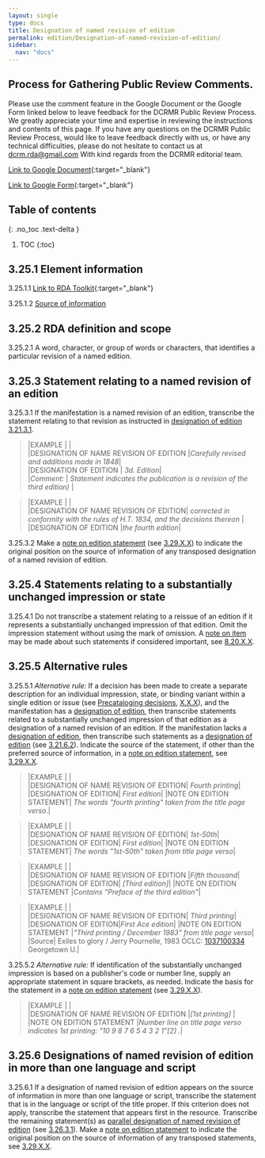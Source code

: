 ```yaml
---
layout: single
type: docs
title: Designation of named revision of edition
permalink: edition/Designation-of-named-revision-of-edition/
sidebar:
  nav: "docs"
---
```


## Process for Gathering Public Review Comments.
Please use the comment feature in the Google Document or the Google Form linked below to leave feedback for the DCRMR Public Review Process.  We greatly appreciate your time and expertise in reviewing the instructions and contents of this page.  If you have any questions on the DCRMR Public Review Process, would like to leave feedback directly with us, or have any technical difficulties, please do not hesitate to contact us at dcrm.rda@gmail.com  With kind regards from the DCRMR editorial team.

[Link to Google Document](https://docs.google.com/document/d/16jEH3CmP-7HHItwLmYXTBJ0n1iitBVf3uEEM6YADqn8/edit){:target="_blank"}

[Link to Google Form](https://docs.google.com/forms/d/e/1FAIpQLSdNtJkbY1mngdTcvCoB7zZcpaIuuKHvlbyiidP-QunDy14VcQ/viewform){:target="_blank"}

## Table of contents
{: .no_toc .text-delta }

1. TOC
{:toc}

## 3.25.1 Element information

<a name="3.25.1.1">3.25.1.1</a> [Link to RDA Toolkit](https://beta.rdatoolkit.org/Content/Index?externalId=en-US_ala-bff10bfe-3a8b-3895-a3f4-09a81b7678df){:target="_blank"}

<a name="3.25.1.2">3.25.1.2</a> [Source of information](/DCRMR/edition/)

## 3.25.2 RDA definition and scope

<a name="3.25.2.1">3.25.2.1</a> A word, character, or group of words or characters, that identifies a particular revision of a named edition.

## 3.25.3 Statement relating to a named revision of an edition

<a name="3.25.3.1">3.25.3.1</a> If the manifestation is a named revision of an edition, transcribe the statement relating to that revision as instructed in [designation of edition](/DCRMR/edition/Designation-of-edition) [3.21.3.1](/DCRM/edition/Designation-of-edition/#3.21.3.1).

>|EXAMPLE  | |  
>|DESIGNATION OF NAME REVISION OF EDITION |<CITE>Carefully revised and additions made in 1848</CITE>|  
>|DESIGNATION OF EDITION |<CITE> 3d. Edition</CITE>|  
>|*Comment:* |<CITE> Statement indicates the publication is a revision of the third edition) </CITE>|

>|EXAMPLE  | |  
>|DESIGNATION OF NAME REVISION OF EDITION|<CITE> corrected in conformity with the rules of H.T. 1834, and the decisions thereon </CITE>|
>|DESIGNATION OF EDITION |<CITE>the fourth edition</CITE>|

<a name="3.25.3.2">3.25.3.2</a> Make a [note on edition statement](/DCRMR/edition/Note-on-edition-statement/) (see [3.29.X.X](/DCRMR/edition/Note-on-edition-statement/#3.29.X.X)) to indicate the original position on the source of information of any transposed designation of a named revision of edition.

## 3.25.4 Statements relating to a substantially unchanged impression or state

<a name="3.25.4.1">3.25.4.1</a> Do not transcribe a statement relating to a reissue of an edition if it represents a substantially unchanged impression of that edition. Omit the impression statement without using the mark of omission. A [note on item](/DCRMR/notes-on-items/Note-on-item/) may be made about such statements if considered important, see [8.20.X.X](/DCRMR/notes-on-items/Note-on-item/#8.20.X.X).

## 3.25.5 Alternative rules

<a name="3.25.5.1">3.25.5.1</a> *Alternative rule:* If a decision has been made to create a separate description for an individual impression, state, or binding variant within a single edition or issue (see [Precataloging decisions](/DCRMR/introduction/Precataloging-decisions/), [X.X.X](/DCRMR/introduction/Precataloging-decisions/#X.X.X)), and the manifestation has a [designation of edition](/DCRMR/edition/Designation-of-edition/), then transcribe statements related to a substantially unchanged impression of that edition as a designation of a named revision of an edition. If the manifestation lacks a [designation of edition](/DCRMR/edition/Designation-of-edition/), then transcribe such statements as a [designation of edition](/DCRMR/edition/Designation-of-edition/) (see [3.21.6.2](/DCRMR/edition/Designation-of-edition/#3.21.6.2)).  Indicate the source of the statement, if other than the preferred source of information, in a [note on edition statement](/DCRMR/edition/Note-on-edition-statement/), see [3.29.X.X](/DCRMR/edition/Note-on-edition-statement/#3.29.X.X).

>|EXAMPLE  |  |  
>|DESIGNATION OF NAME REVISION OF EDITION| <CITE> Fourth printing</CITE>|
>|DESIGNATION OF EDITION|<CITE> First edition</CITE>|
>|NOTE ON EDITION STATEMENT|<CITE> The words "fourth printing" taken from the title page verso.</CITE>|

>|EXAMPLE  |  |  
>|DESIGNATION OF NAME REVISION OF EDITION|<CITE> 1st-50th</CITE>|
>|DESIGNATION OF EDITION|<CITE> First edition</CITE>|
>|NOTE ON EDITION STATEMENT|<CITE> The words "1st-50th" taken from title page verso</CITE>|

>|EXAMPLE  |  |   
>|DESIGNATION OF NAME REVISION OF EDITION |<CITE>Fifth thousand</CITE>|
>|DESIGNATION OF EDITION|<CITE> [Third edition]</CITE>|
>|NOTE ON EDITION STATEMENT |<CITE>Contains "Preface of the third edition"</CITE>|

>|EXAMPLE  |  |   
>|DESIGNATION OF NAME REVISION OF EDITION| <CITE>Third printing</CITE>|
>|DESIGNATION OF EDITION|<CITE>First Ace edition</CITE>|
>|NOTE ON EDITION STATEMENT |<CITE>“Third printing / December 1983” from title page verso</CITE>|
>|Source| Exiles to glory / Jerry Pournelle, 1983 OCLC: [1037100334](http://www.worldcat.org/oclc/1037100334) Georgetown U.|

<a name="3.25.5.2">3.25.5.2</a> *Alternative rule:*  If identification of the substantially unchanged impression is based on a publisher's code or number line, supply an appropriate statement in square brackets, as needed. Indicate the basis for the statement in a [note on edition statement](/DCRMR/edition/Note-on-edition-statement/) (see [3.29.X.X](/DCRMR/edition/Note-on-edition-statement/#3.29.X.X)).

>|EXAMPLE  |  |   
>|DESIGNATION OF NAME REVISION OF EDITION |<CITE>[1st printing]</CITE> |
>|NOTE ON EDITION STATEMENT |<CITE>Number line on title page verso indicates 1st printing: "10 9 8 7 6 5 4 3 2 1"[2] .</CITE>|

## 3.25.6 Designations of named revision of edition in more than one language and script

<a name="3.25.6.1">3.25.6.1</a> If a designation of named revision of edition appears on the source of information in more than one language or script, transcribe the statement that is in the language or script of the title proper. If this criterion does not apply, transcribe the statement that appears first in the resource.  Transcribe the remaining statement(s) as [parallel designation of named revision of edition](/DCRMR/edition/Parallel-designation-of-named-revision-of-edition/) (see [3.26.3.1](/DCRMR/edition/Parallel-designation-of-named-revision-of-edition/#3.26.3.1)).  Make a [note on edition statement](/DCRMR/edition/Note-on-edition-statement/) to indicate the original position on the source of information of any transposed statements, see [3.29.X.X](/DCRMR/edition/Note-on-edition-statement/#3.59.X.X).